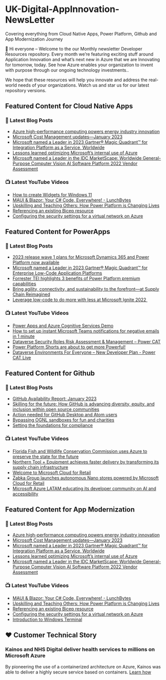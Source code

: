# UK-Digital-AppInnovation-NewsLetter

Covering everything from Cloud Native Apps, Power Platform, Github and App Modernization Journey

👋 Hi everyone – Welcome to the our Monthly newsletter Developer Resources repository. Every month we’re featuring exciting stuff around Application Innovation and what’s next new in Azure that we are Innovating for tomorrow, today. See how Azure enables your organization to invent with purpose through our ongoing technology investments..


We hope that these resources will help you innovate and address the real-world needs of your organizations. Watch us and star us for our latest repository versions.

## Featured Content for Cloud Native Apps


### 📝 Latest Blog Posts

    
<!-- BLOGCNA:START -->
- [Azure high-performance computing powers energy industry innovation](https://azure.microsoft.com/blog/azure-highperformance-computing-powers-energy-industry-innovation/)
- [Microsoft Cost Management updates—January 2023](https://azure.microsoft.com/blog/microsoft-cost-management-updates-january-2023/)
- [Microsoft named a Leader in 2023 Gartner® Magic Quadrant™ for Integration Platform as a Service, Worldwide](https://azure.microsoft.com/blog/microsoft-named-a-leader-in-2023-gartner-magic-quadrant-for-integration-platform-as-a-service-worldwide/)
- [Lessons learned optimizing Microsoft’s internal use of Azure](https://azure.microsoft.com/blog/lessons-learned-optimizing-microsoft-s-internal-use-of-azure/)
- [Microsoft named a Leader in the IDC MarketScape: Worldwide General-Purpose Computer Vision AI Software Platform 2022 Vendor Assessment](https://azure.microsoft.com/blog/microsoft-named-a-leader-in-the-idc-marketscape-worldwide-generalpurpose-computer-vision-ai-software-platform-2022-vendor/)
<!-- BLOGCNA:END -->

### 📺 Latest YouTube Videos

 
<!-- YOUTUBECNA:START -->
- [How to create Widgets for Windows 11](https://www.youtube.com/watch?v=PUhYfRepxvc)
- [MAUI &amp; Blazor: Your C# Code, Everywhere! - LunchBytes](https://www.youtube.com/watch?v=z6lg8bKT1O0)
- [Upskilling and Teaching Others: How Power Platform is Changing Lives](https://www.youtube.com/watch?v=f9Embi2SryA)
- [Referencing an existing Bicep resource](https://www.youtube.com/watch?v=VoXfftJKOYc)
- [Configuring the security settings for a virtual network on Azure](https://www.youtube.com/watch?v=DxGJrY_2N-s)
<!-- YOUTUBECNA:END -->

##  Featured Content for PowerApps
### 📝 Latest Blog Posts
<!-- BLOGPOWER:START -->
- [2023 release wave 1 plans for Microsoft Dynamics 365 and Power Platform now available](https://cloudblogs.microsoft.com/dynamics365/bdm/2023/01/25/2023-release-wave-1-plans-for-microsoft-dynamics-365-and-power-platform-now-available/)
- [Microsoft named a Leader in 2023 Gartner® Magic Quadrant™ for Enterprise Low-Code Application Platforms](https://powerapps.microsoft.com/en-us/blog/microsoft-named-a-leader-in-2023-gartner-magic-quadrant-for-enterprise-low-code-application-platforms/)
- [Forrester TEI highlights 3 benefits of Power Platform premium capabilities](https://cloudblogs.microsoft.com/powerplatform/2022/11/28/forrester-tei-highlights-3-benefits-of-power-platform-premium-capabilities/)
- [Bring agility, connectivity, and sustainability to the forefront—at Supply Chain Reimagined](https://cloudblogs.microsoft.com/dynamics365/bdm/2022/10/27/bring-agility-connectivity-and-sustainability-to-the-forefront-at-supply-chain-reimagined/)
- [Leverage low-code to do more with less at Microsoft Ignite 2022 ](https://cloudblogs.microsoft.com/powerplatform/2022/10/12/leverage-low-code-to-do-more-with-less-at-microsoft-ignite-2022/)
<!-- BLOGPOWER:END -->
 ### 📺 Latest YouTube Videos
    
<!-- YOUTUBEPOWER:START -->
- [Power Apps and Azure Cognitive Services Demo](https://www.youtube.com/watch?v=ka_yY77b-0M)
- [How to set up instant Microsoft Teams notifications for negative emails in 1 minute](https://www.youtube.com/watch?v=qfmQAObXTHQ)
- [Dataverse Security Roles Risk Assessment &amp; Management – Power CAT](https://www.youtube.com/watch?v=0z-yZcYaC5Y)
- [Power Platform Shorts are about to get more Powerful!](https://www.youtube.com/watch?v=Dk0NzNeCkSc)
- [Dataverse Environments For Everyone – New Developer Plan - Power CAT Live](https://www.youtube.com/watch?v=yXRSnN2AWTs)
<!-- YOUTUBEPOWER:END -->

##  Featured Content for Github
### 📝 Latest Blog Posts
<!-- BLOGGITHUB:START -->
- [GitHub Availability Report: January 2023](https://github.blog/2023-02-01-github-availability-report-january-2023/)
- [Skilling for the future: How GitHub is advancing diversity, equity, and inclusion within open source communities](https://github.blog/2023-01-31-skilling-for-the-future-how-github-is-advancing-diversity-equity-and-inclusion-within-open-source-communities/)
- [Action needed for GitHub Desktop and Atom users](https://github.blog/2023-01-30-action-needed-for-github-desktop-and-atom-users/)
- [Bypassing OGNL sandboxes for fun and charities](https://github.blog/2023-01-27-bypassing-ognl-sandboxes-for-fun-and-charities/)
- [Setting the foundations for compliance](https://github.blog/2023-01-26-setting-the-foundations-for-compliance/)
<!-- BLOGGITHUB:END -->
### 📺 Latest YouTube Videos
<!-- YOUTUBEGITHUB:START -->
- [Florida Fish and Wildlife Conservation Commission uses Azure to preserve the state for the future](https://www.youtube.com/watch?v=Y7E1CfP6Wj8)
- [Northern Tool + Equipment achieves faster delivery by transforming its supply chain infrastructure](https://www.youtube.com/watch?v=RBsf6I6uayg)
- [Welcome to Microsoft Cloud for Retail](https://www.youtube.com/watch?v=1ZG9IRJ8eEM)
- [Żabka Group launches autonomous Nano stores powered by Microsoft Cloud for Retail](https://www.youtube.com/watch?v=BJpwE4YLYD0)
- [Microsoft Azure LATAM educating its developer community on AI and accessibility](https://www.youtube.com/watch?v=P-JQl5MbUsY)
<!-- YOUTUBEGITHUB:END -->
##  Featured Content for App Modernization
### 📝 Latest Blog Posts
<!-- BLOGAPPMOD:START -->
- [Azure high-performance computing powers energy industry innovation](https://azure.microsoft.com/blog/azure-highperformance-computing-powers-energy-industry-innovation/)
- [Microsoft Cost Management updates—January 2023](https://azure.microsoft.com/blog/microsoft-cost-management-updates-january-2023/)
- [Microsoft named a Leader in 2023 Gartner® Magic Quadrant™ for Integration Platform as a Service, Worldwide](https://azure.microsoft.com/blog/microsoft-named-a-leader-in-2023-gartner-magic-quadrant-for-integration-platform-as-a-service-worldwide/)
- [Lessons learned optimizing Microsoft’s internal use of Azure](https://azure.microsoft.com/blog/lessons-learned-optimizing-microsoft-s-internal-use-of-azure/)
- [Microsoft named a Leader in the IDC MarketScape: Worldwide General-Purpose Computer Vision AI Software Platform 2022 Vendor Assessment](https://azure.microsoft.com/blog/microsoft-named-a-leader-in-the-idc-marketscape-worldwide-generalpurpose-computer-vision-ai-software-platform-2022-vendor/)
<!-- BLOGAPPMOD:END -->
### 📺 Latest YouTube Videos
<!-- YOUTUBEAPPMOD:START -->
- [MAUI &amp; Blazor: Your C# Code, Everywhere! - LunchBytes](https://www.youtube.com/watch?v=z6lg8bKT1O0)
- [Upskilling and Teaching Others: How Power Platform is Changing Lives](https://www.youtube.com/watch?v=f9Embi2SryA)
- [Referencing an existing Bicep resource](https://www.youtube.com/watch?v=VoXfftJKOYc)
- [Configuring the security settings for a virtual network on Azure](https://www.youtube.com/watch?v=DxGJrY_2N-s)
- [Introduction to Windows Terminal](https://www.youtube.com/watch?v=JvHHgnOqW4w)
<!-- YOUTUBEAPPMOD:END -->


## ♥️ Customer Technical Story 

### Kainos and NHS Digital deliver health services to millions on Microsoft Azure

By pioneering the use of a containerized architecture on Azure, Kainos was able to deliver a highly secure service based on containers. [Learn how](https://customers.microsoft.com/en-us/story/1368348549535774520-kainos-and-nhs-digital-deliver-health-services-to-millions-on-microsoft-azure)

